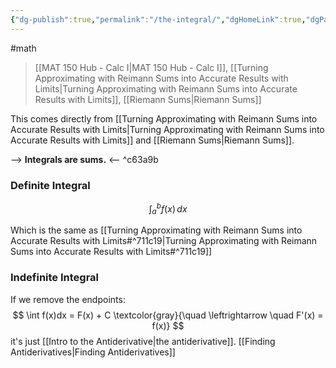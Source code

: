```yaml
---
{"dg-publish":true,"permalink":"/the-integral/","dgHomeLink":true,"dgPassFrontmatter":false}
---
```


#math 
> [[MAT 150 Hub - Calc I|MAT 150 Hub - Calc I]], [[Turning Approximating with Reimann Sums into Accurate Results with Limits|Turning Approximating with Reimann Sums into Accurate Results with Limits]], [[Riemann Sums|Riemann Sums]]

This comes directly from [[Turning Approximating with Reimann Sums into Accurate Results with Limits|Turning Approximating with Reimann Sums into Accurate Results with Limits]] and [[Riemann Sums|Riemann Sums]].

--> **Integrals are sums.** <-- ^c63a9b

### Definite Integral
$$
\int_{a}^{b} f(x) \, dx
$$

Which is the same as [[Turning Approximating with Reimann Sums into Accurate Results with Limits#^711c19|Turning Approximating with Reimann Sums into Accurate Results with Limits#^711c19]]

### Indefinite Integral
If we remove the endpoints:
$$
\int f(x)dx = F(x) + C \textcolor{gray}{\quad \leftrightarrow \quad F'(x) = f(x)}
$$
it's just [[Intro to the Antiderivative|the antiderivative]]. [[Finding Antiderivatives|Finding Antiderivatives]]